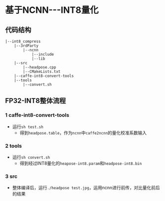 # 基于NCNN---INT8量化
## 代码结构
```
|--int8_compress               
    |--3rdParty
        |--ncnn
            |--include
            |--lib
    |--src
        |--headpose.cpp
        |--CMakeLists.txt
    |--caffe-int8-convert-tools
    |--tools
        |--convert.sh        
```
## FP32-INT8整体流程
### 1 caffe-int8-convert-tools
- 运行`sh test.sh`
    - 得到`headpose.table`，作为`ncnn`中`caffe2ncnn`的量化校准系数输入
### 2 tools
- 运行`sh convert.sh`
    - 得到经过INT8量化的`heapose-int8.param`和`headpose-int8.bin`
### 3 src
- 整体编译后，运行`./headpose test.jpg`，运用ncnn进行前传，对比量化前后的结果
